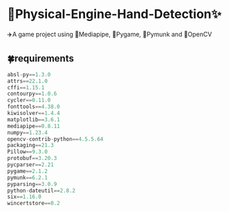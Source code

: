 # 🎉Physical-Engine-Hand-Detection✨

✈️A game project using 🍏Mediapipe, 🍅Pygame, 🌵Pymunk and 🍂OpenCV

## 🍀requirements

```python
absl-py==1.3.0
attrs==22.1.0
cffi==1.15.1
contourpy==1.0.6
cycler==0.11.0
fonttools==4.38.0
kiwisolver==1.4.4
matplotlib==3.6.1
mediapipe==0.8.11
numpy==1.23.4
opencv-contrib-python==4.5.5.64
packaging==21.3
Pillow==9.3.0
protobuf==3.20.3
pycparser==2.21
pygame==2.1.2
pymunk==6.2.1
pyparsing==3.0.9
python-dateutil==2.8.2
six==1.16.0
wincertstore==0.2
```


